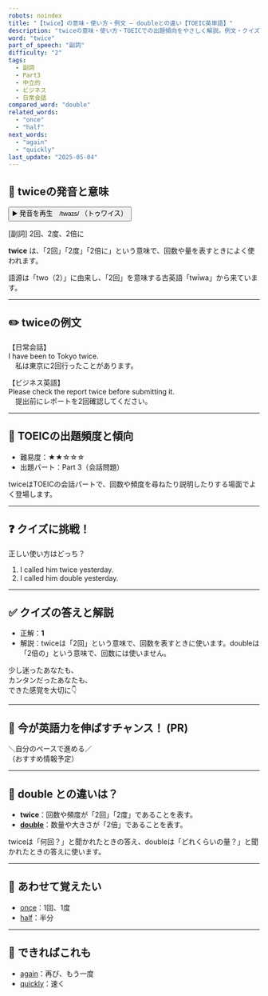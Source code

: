 ```yaml
---
robots: noindex
title: "【twice】の意味・使い方・例文 ― doubleとの違い【TOEIC英単語】"
description: "twiceの意味・使い方・TOEICでの出題傾向をやさしく解説。例文・クイズ付きでdoubleとの違いもわかりやすく学べます。"
word: "twice"
part_of_speech: "副詞"
difficulty: "2"
tags:
  - 副詞
  - Part3
  - 中立的
  - ビジネス
  - 日常会話
compared_word: "double"
related_words:
  - "once"
  - "half"
next_words:
  - "again"
  - "quickly"
last_update: "2025-05-04"
---
```


## 🔰 twiceの発音と意味

<button class="play-audio" onclick="playTTS('twice')">
  <span class="play-audio-main">
    ▶️ 発音を再生　/twaɪs/
  </span>
  <span class="play-audio-sub">
    （トゥワイス）
  </span>
</button>

[副詞] 2回、2度、2倍に

**twice** は、「2回」「2度」「2倍に」という意味で、回数や量を表すときによく使われます。

語源は「two（2）」に由来し、「2回」を意味する古英語「twīwa」から来ています。

---

## ✏️ twiceの例文

【日常会話】  
I have been to Tokyo twice.  
　私は東京に2回行ったことがあります。

【ビジネス英語】  
Please check the report twice before submitting it.  
　提出前にレポートを2回確認してください。

---

## 🎯 TOEICの出題頻度と傾向

- 難易度：★★☆☆☆
- 出題パート：Part 3（会話問題）

twiceはTOEICの会話パートで、回数や頻度を尋ねたり説明したりする場面でよく登場します。

---

## ❓ クイズに挑戦！

正しい使い方はどっち？

1. I called him twice yesterday.  
2. I called him double yesterday.

---

## ✅ クイズの答えと解説

- 正解：**1**
- 解説：twiceは「2回」という意味で、回数を表すときに使います。doubleは「2倍の」という意味で、回数には使いません。

少し迷ったあなたも、  
カンタンだったあなたも、  
できた感覚を大切に👇️

---

## 🚀 今が英語力を伸ばすチャンス！ (PR)

<div class="info-center">
＼自分のペースで進める／<br>  
（おすすめ情報予定）
</div>

---

## 🤔  double との違いは？

- **twice**：回数や頻度が「2回」「2度」であることを表す。
- **[double](/word/double/)**：数量や大きさが「2倍」であることを表す。

twiceは「何回？」と聞かれたときの答え、doubleは「どれくらいの量？」と聞かれたときの答えに使います。

---

## 🧩 あわせて覚えたい

- [once](/word/once/)：1回、1度
- [half](/word/half/)：半分

---

## 📖 できればこれも

- [again](/word/again/)：再び、もう一度
- [quickly](/word/quickly/)：速く

<!-- cvid: aid13_bid43 -->
